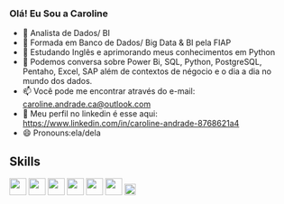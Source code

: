 ### Olá! Eu Sou a Caroline

- 🔭 Analista de Dados/ BI
- 📝 Formada em Banco de Dados/ Big Data & BI pela FIAP
- 🌱 Estudando Inglês e aprimorando meus conhecimentos em Python
- 💬 Podemos conversa sobre Power Bi, SQL, Python, PostgreSQL, Pentaho, Excel, SAP além de contextos de négocio e o dia a dia no mundo dos dados.
- 📫 Você pode me encontrar através do e-mail: caroline.andrade.ca@outlook.com
- 📄 Meu perfil no linkedin é esse aqui: https://www.linkedin.com/in/caroline-andrade-8768621a4
- 😄 Pronouns:ela/dela

## Skills
<img src="https://github.com/CarolineAndradeR/CarolineAndradeR/assets/90258187/0bad0b18-737a-4f51-8ebc-a21913f986e6" width="30px">
<img src="https://github.com/CarolineAndradeR/CarolineAndradeR/assets/90258187/14de9eaf-1e81-4f92-9e9a-c0939c0bd240" width="30px">
<img src="https://github.com/CarolineAndradeR/CarolineAndradeR/assets/90258187/b83f2f7b-43b3-48f1-9c09-e7eb87f83d9d" width="30px">
<img src="https://github.com/CarolineAndradeR/CarolineAndradeR/assets/90258187/587698fc-3ac7-47af-9c13-328f94c53b58" width="30px">
<img src="https://github.com/CarolineAndradeR/CarolineAndradeR/assets/90258187/b5f33fb6-3ba8-4ce0-8d6a-354704207dcb" width="30px">
<img src="https://github.com/CarolineAndradeR/CarolineAndradeR/assets/90258187/4994caa7-ba74-4502-b704-598cf792f099" width="30px">
<img src="https://github.com/CarolineAndradeR/CarolineAndradeR/assets/90258187/213af02a-5615-4343-afda-69382204ae4f" width="20px">
